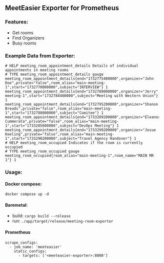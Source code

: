 ## MeetEasier Exporter for Prometheus

### Features:
- Get rooms
- Find Organizers
- Busy rooms

### Example Data from Exporter:
```
# HELP meeting_room_appointment_details Details of individual appointments in meeting rooms
# TYPE meeting_room_appointment_details gauge
meeting_room_appointment_details{end="1732775400000",organizer="John Doe",private="false",room_alias="main-meeting-1",start="1732770000000",subject="INTERVIEW"} 1
meeting_room_appointment_details{end="1732788000000",organizer="Jerry",private="false",room_alias="main-meeting-1",start="1732784400000",subject="Meeting with Western Union"} 1
meeting_room_appointment_details{end="1732795200000",organizer="Shanon Breads",private="false",room_alias="main-meeting-1",start="1732788000000",subject="Comitee"} 1
meeting_room_appointment_details{end="1733209200000",organizer="Eleanore Cummerata",private="false",room_alias="main-meeting-1",start="1733205600000",subject="DevOps Meeting"} 1
meeting_room_appointment_details{end="1733299200000",organizer="Josue Keeling",private="false",room_alias="main-meeting-1",start="1733290200000",subject="Travel Agency Handover"} 1
# HELP meeting_room_occupied Indicates if the room is currently occupied
# TYPE meeting_room_occupied gauge
meeting_room_occupied{room_alias="main-meeting-1",room_name="MAIN MR 1"} 1
```
### Usage:
#### Docker compose:
`docker compose up -d`

#### Baremetal:
- build: `cargo build --release`
- run: `./app/target/release/meeting-room-exporter`

#### Prometheus
```
scrape_configs:
  - job_name: 'meeteasier'
    static_configs:
      - targets: ['<meeteasier-exporter>:8000']
```